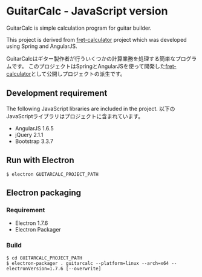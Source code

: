 # GuitarCalc - JavaScript version

GuitarCalc is simple calculation program for guitar builder.

This project is derived from [fret-calculator](https://github.com/kazz12211/fret-calculator) project which was developed using Spring and AngularJS.

GuitarCalcはギター製作者が行ういくつかの計算業務を処理する簡単なプログラムです。
このプロジェクトはSpringとAngularJSを使って開発した[fret-calculator](https://github.com/kazz12211/fret-calculator)として公開しプロジェクトの派生です。

## Development requirement

The following JavaScript libraries are included in the project.
以下のJavaScriptライブラリはプロジェクトに含まれています。

- AngularJS 1.6.5
- jQuery 2.1.1
- Bootstrap 3.3.7

## Run with Electron

	$ electron GUITARCALC_PROJECT_PATH

## Electron packaging

### Requirement

- Electron 1.7.6
- Electron Packager

### Build

	$ cd GUITARCALC_PROJECT_PATH
	$ electron-packager . guitarcalc --platform=linux --arch=x64 --electronVersion=1.7.6 [--overwrite]
